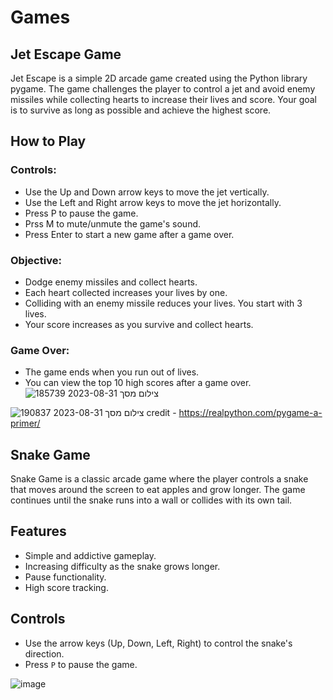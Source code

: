 # Games

## Jet Escape Game
Jet Escape is a simple 2D arcade game created using the Python library pygame. The game challenges the player to control a jet and avoid enemy missiles while collecting hearts to increase their lives and score. Your goal is to survive as long as possible and achieve the highest score.

## How to Play
### Controls:
- Use the Up and Down arrow keys to move the jet vertically.
- Use the Left and Right arrow keys to move the jet horizontally.
- Press P to pause the game.
- Prss M to mute/unmute the game's sound.
- Press Enter to start a new game after a game over.
### Objective:
- Dodge enemy missiles and collect hearts.
- Each heart collected increases your lives by one.
- Colliding with an enemy missile reduces your lives. You start with 3 lives.
- Your score increases as you survive and collect hearts.
### Game Over:
- The game ends when you run out of lives.
- You can view the top 10 high scores after a game over.
![צילום מסך 2023-08-31 185739](https://github.com/Ofekyaloz/Games/assets/92519983/955911f4-6926-4f67-9754-f3d3f7e0723d)

![צילום מסך 2023-08-31 190837](https://github.com/Ofekyaloz/Games/assets/92519983/8e78b29c-176b-4982-8899-665946c3f964)
credit - https://realpython.com/pygame-a-primer/


## Snake Game
Snake Game is a classic arcade game where the player controls a snake that moves around the screen to eat apples and grow longer. The game continues until the snake runs into a wall or collides with its own tail.

## Features

- Simple and addictive gameplay.
- Increasing difficulty as the snake grows longer.
- Pause functionality.
- High score tracking.

## Controls

- Use the arrow keys (Up, Down, Left, Right) to control the snake's direction.
- Press `P` to pause the game.

<!--
![image](https://github.com/Ofekyaloz/Games/assets/92519983/e3cd3131-d6c9-4000-96e9-ff569bda0b78)
![image](https://github.com/Ofekyaloz/Games/assets/92519983/bfd44046-b51a-45eb-a07b-e5b092c5ed26)
-->

![image](https://github.com/Ofekyaloz/Games/assets/92519983/a4ac8f6e-26c2-4971-8ece-9edd12a9198f)








